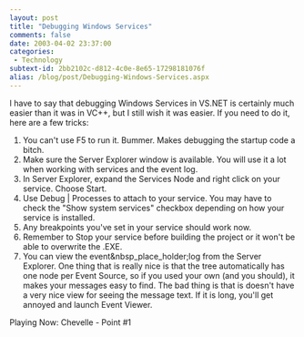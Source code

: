 ```yaml
---
layout: post
title: "Debugging Windows Services"
comments: false
date: 2003-04-02 23:37:00
categories:
 - Technology
subtext-id: 2bb2102c-d812-4c0e-8e65-17298181076f
alias: /blog/post/Debugging-Windows-Services.aspx
---
```



I have to say that debugging Windows Services in VS.NET is certainly much easier than it was in VC++, but I still wish it was easier. If you need to do it, here are a few tricks:

  1. You can't use F5 to run it. Bummer. Makes debugging the startup code a bitch.
  2. Make sure the Server Explorer window is available. You will use it a lot when working with services and the event log.
  3. In Server Explorer, expand the Services Node and right click on your service. Choose Start.
  4. Use Debug | Processes to attach to your service. You may have to check the "Show system services" checkbox depending on how your service is installed.
  5. Any breakpoints you've set in your service should work now.
  6. Remember to Stop your service before building the project or it won't be able to overwrite the .EXE.
  7. You can view the event&nbsp_place_holder;log from the Server Explorer. One thing that is really nice is that the tree automatically has one node per Event Source, so if you used your own (and you should), it makes your messages easy to find. The bad thing is that is doesn't have a very nice view for seeing the message text. If it is long, you'll get annoyed and launch Event Viewer.

Playing Now: Chevelle - Point #1
